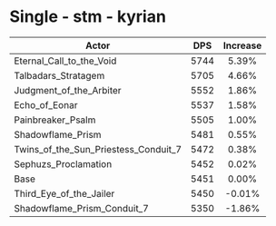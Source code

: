 # Single - stm - kyrian
| Actor | DPS | Increase |
|---|:---:|:---:|
|Eternal_Call_to_the_Void|5744|5.39%|
|Talbadars_Stratagem|5705|4.66%|
|Judgment_of_the_Arbiter|5552|1.86%|
|Echo_of_Eonar|5537|1.58%|
|Painbreaker_Psalm|5505|1.00%|
|Shadowflame_Prism|5481|0.55%|
|Twins_of_the_Sun_Priestess_Conduit_7|5472|0.38%|
|Sephuzs_Proclamation|5452|0.02%|
|Base|5451|0.00%|
|Third_Eye_of_the_Jailer|5450|-0.01%|
|Shadowflame_Prism_Conduit_7|5350|-1.86%|
